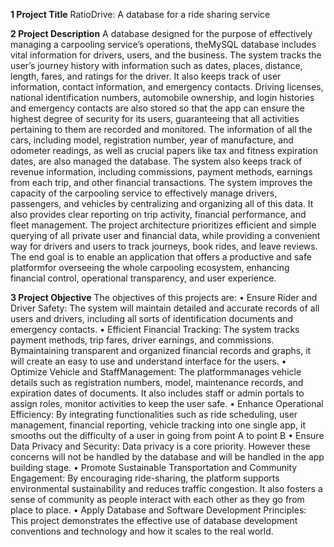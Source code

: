 **1 Project Title**
RatioDrive: A database for a ride sharing service

**2 Project Description**
A database designed for the purpose of effectively managing a carpooling service’s operations, theMySQL
database includes vital information for drivers, users, and the business. The system tracks the user’s journey
history with information such as dates, places, distance, length, fares, and ratings for the driver. It also
keeps track of user information, contact information, and emergency contacts. Driving licenses, national
identification numbers, automobile ownership, and login histories and emergency contacts are also stored so
that the app can ensure the highest degree of security for its users, guaranteeing that all activities pertaining
to them are recorded and monitored. The information of all the cars, including model, registration number,
year of manufacture, and odometer readings, as well as crucial papers like tax and fitness expiration dates,
are also managed the database. The system also keeps track of revenue information, including commissions,
payment methods, earnings from each trip, and other financial transactions. The system improves the
capacity of the carpooling service to effectively manage drivers, passengers, and vehicles by centralizing
and organizing all of this data. It also provides clear reporting on trip activity, financial performance, and
fleet management. The project architecture prioritizes efficient and simple querying of all private user and
financial data, while providing a convenient way for drivers and users to track journeys, book rides, and leave
reviews. The end goal is to enable an application that offers a productive and safe platformfor overseeing the
whole carpooling ecosystem, enhancing financial control, operational transparency, and user experience.

**3 Project Objective**
The objectives of this projects are:
• Ensure Rider and Driver Safety: The system will maintain detailed and accurate records of all users
and drivers, including all sorts of identification documents and emergency contacts.
• Efficient Financial Tracking: The system tracks payment methods, trip fares, driver earnings, and
commissions. Bymaintaining transparent and organized financial records and graphs, it will create an
easy to use and understand interface for the users.
• Optimize Vehicle and StaffManagement: The platformmanages vehicle details such as registration
numbers, model, maintenance records, and expiration dates of documents. It also includes staff or
admin portals to assign roles, monitor activities to keep the user safe.
• Enhance Operational Efficiency: By integrating functionalities such as ride scheduling, user management,
financial reporting, vehicle tracking into one single app, it smooths out the difficulty of a user in
going from point A to point B
• Ensure Data Privacy and Security: Data privacy is a core priority. However these concerns will not be
handled by the database and will be handled in the app building stage.
• Promote Sustainable Transportation and Community Engagement: By encouraging ride-sharing,
the platform supports environmental sustainability and reduces traffic congestion. It also fosters a
sense of community as people interact with each other as they go from place to place.
• Apply Database and Software Development Principles: This project demonstrates the effective use of
database development conventions and technology and how it scales to the real world.
